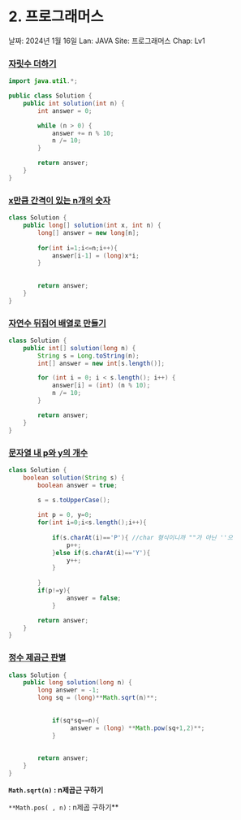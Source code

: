 # 2. 프로그래머스

날짜: 2024년 1월 16일
Lan: JAVA
Site: 프로그래머스
Chap: Lv1

### [자릿수 더하기](https://school.programmers.co.kr/learn/courses/30/lessons/12931)

```java
import java.util.*;

public class Solution {
    public int solution(int n) {
        int answer = 0;

		while (n > 0) {
			answer += n % 10; 
			n /= 10;
		}

        return answer;
    }
}
```

### [x만큼 간격이 있는 n개의 숫자](https://school.programmers.co.kr/learn/courses/30/lessons/12954)

```java
class Solution {
    public long[] solution(int x, int n) {
        long[] answer = new long[n];
        
        for(int i=1;i<=n;i++){
            answer[i-1] = (long)x*i;
        }
        
        
        return answer;
    }
}
```

### [자연수 뒤집어 배열로 만들기](https://school.programmers.co.kr/learn/courses/30/lessons/12932)

```java
class Solution {
    public int[] solution(long n) {
        String s = Long.toString(n);
        int[] answer = new int[s.length()];

        for (int i = 0; i < s.length(); i++) {
            answer[i] = (int) (n % 10);
            n /= 10;
        }

        return answer;
    }
}
```

### [문자열 내 p와 y의 개수](https://school.programmers.co.kr/learn/courses/30/lessons/12916)

```java
class Solution {
    boolean solution(String s) {
        boolean answer = true;

        s = s.toUpperCase();
        
        int p = 0, y=0;
        for(int i=0;i<s.length();i++){
            
            if(s.charAt(i)=='P'){ //char 형식이니까 ""가 아닌 ''으
                p++;
            }else if(s.charAt(i)=='Y'){
                y++;
            }
            
        }
        if(p!=y){
                answer = false;
            }

        return answer;
    }
}
```

### [정수 제곱근 판별](https://school.programmers.co.kr/learn/courses/30/lessons/12934)

```java
class Solution {
    public long solution(long n) {
        long answer = -1;
        long sq = (long)**Math.sqrt(n)**;
        
        
            if(sq*sq==n){
                 answer = (long) **Math.pow(sq+1,2)**;
            }
        
        
        return answer;
    }
}
```

**`Math.sqrt(n)` : n제곱근 구하기**

`**Math.pos( , n)` : n제곱 구하기**